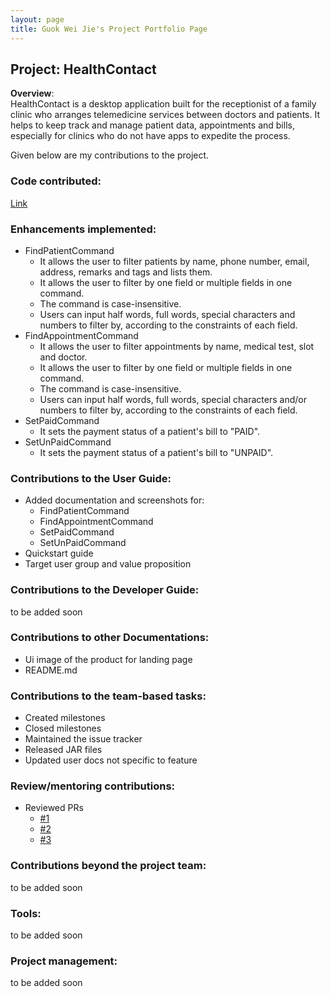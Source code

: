 ```yaml
---
layout: page
title: Guok Wei Jie's Project Portfolio Page
---
```


## Project: HealthContact
**Overview**: <br>
HealthContact is a desktop application built for the receptionist of a family clinic who arranges telemedicine services between doctors and patients.
It helps to keep track and manage patient data, appointments and bills, especially for clinics who do not have apps to expedite the process.

Given below are my contributions to the project.

### Code contributed: 
[Link](https://nus-cs2103-ay2223s1.github.io/tp-dashboard/?search=guokweijie&breakdown=true&sort=groupTitle&sortWithin=title&since=2022-09-16&timeframe=commit&mergegroup=&groupSelect=groupByRepos&checkedFileTypes=docs~functional-code~test-code~other&tabOpen=true&tabType=authorship&tabAuthor=guokweijie&tabRepo=AY2223S1-CS2103T-W08-1%2Ftp%5Bmaster%5D&authorshipIsMergeGroup=false&authorshipFileTypes=docs~functional-code~test-code&authorshipIsBinaryFileTypeChecked=false&authorshipIsIgnoredFilesChecked=false)

### Enhancements implemented:
* FindPatientCommand
  * It allows the user to filter patients by name, phone number, email, address, remarks and tags and lists them.
  * It allows the user to filter by one field or multiple fields in one command.
  * The command is case-insensitive.
  * Users can input half words, full words, special characters and numbers to filter by, according to the constraints of each field.
* FindAppointmentCommand
  * It allows the user to filter appointments by name, medical test, slot and doctor.
  * It allows the user to filter by one field or multiple fields in one command.
  * The command is case-insensitive.
  * Users can input half words, full words, special characters and/or numbers to filter by, according to the constraints of each field.
* SetPaidCommand
  * It sets the payment status of a patient's bill to "PAID".
* SetUnPaidCommand
  * It sets the payment status of a patient's bill to "UNPAID".

### Contributions to the User Guide:
* Added documentation and screenshots for:
  * FindPatientCommand
  * FindAppointmentCommand
  * SetPaidCommand
  * SetUnPaidCommand
* Quickstart guide
* Target user group and value proposition

### Contributions to the Developer Guide:
to be added soon

### Contributions to other Documentations:
* Ui image of the product for landing page
* README.md

### Contributions to the team-based tasks:
* Created milestones
* Closed milestones
* Maintained the issue tracker
* Released JAR files
* Updated user docs not specific to feature

### Review/mentoring contributions:
* Reviewed PRs
  * [#1](https://github.com/AY2223S1-CS2103T-W08-1/tp/pull/174)
  * [#2](https://github.com/AY2223S1-CS2103T-W08-1/tp/pull/172)
  * [#3](https://github.com/AY2223S1-CS2103T-W08-1/tp/pull/158)

### Contributions beyond the project team:
to be added soon

### Tools:
to be added soon

### Project management:
to be added soon

